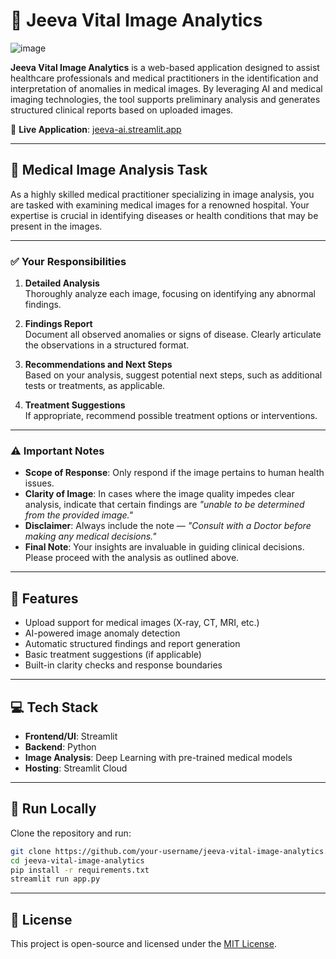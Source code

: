 # 🧠 Jeeva Vital Image Analytics

![image](https://github.com/user-attachments/assets/bc1c2faf-6711-4ca8-bca1-b91feca33113)


**Jeeva Vital Image Analytics** is a web-based application designed to assist healthcare professionals and medical practitioners in the identification and interpretation of anomalies in medical images. By leveraging AI and medical imaging technologies, the tool supports preliminary analysis and generates structured clinical reports based on uploaded images.

🔗 **Live Application**: [jeeva-ai.streamlit.app](https://jeeva-ai.streamlit.app/)

---

## 🏥 Medical Image Analysis Task

As a highly skilled medical practitioner specializing in image analysis, you are tasked with examining medical images for a renowned hospital. Your expertise is crucial in identifying diseases or health conditions that may be present in the images.

---

### ✅ Your Responsibilities

1. **Detailed Analysis**  
   Thoroughly analyze each image, focusing on identifying any abnormal findings.

2. **Findings Report**  
   Document all observed anomalies or signs of disease. Clearly articulate the observations in a structured format.

3. **Recommendations and Next Steps**  
   Based on your analysis, suggest potential next steps, such as additional tests or treatments, as applicable.

4. **Treatment Suggestions**  
   If appropriate, recommend possible treatment options or interventions.

---

### ⚠️ Important Notes

- **Scope of Response**: Only respond if the image pertains to human health issues.  
- **Clarity of Image**: In cases where the image quality impedes clear analysis, indicate that certain findings are _"unable to be determined from the provided image."_  
- **Disclaimer**: Always include the note — _"Consult with a Doctor before making any medical decisions."_  
- **Final Note**: Your insights are invaluable in guiding clinical decisions. Please proceed with the analysis as outlined above.

---

## 🧪 Features

- Upload support for medical images (X-ray, CT, MRI, etc.)
- AI-powered image anomaly detection
- Automatic structured findings and report generation
- Basic treatment suggestions (if applicable)
- Built-in clarity checks and response boundaries

---

## 💻 Tech Stack

- **Frontend/UI**: Streamlit
- **Backend**: Python
- **Image Analysis**: Deep Learning with pre-trained medical models
- **Hosting**: Streamlit Cloud

---

## 🚀 Run Locally

Clone the repository and run:

```bash
git clone https://github.com/your-username/jeeva-vital-image-analytics.git
cd jeeva-vital-image-analytics
pip install -r requirements.txt
streamlit run app.py
```

---

## 📄 License

This project is open-source and licensed under the [MIT License](LICENSE).

